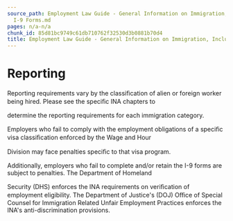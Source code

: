 ```yaml
---
source_path: Employment Law Guide - General Information on Immigration, Including
  I-9 Forms.md
pages: n/a-n/a
chunk_id: 85d81bc9749c61db710762f32530d3b0881b70d4
title: Employment Law Guide - General Information on Immigration, Including I-9 Forms
---
```

# Reporting

Reporting requirements vary by the classiﬁcation of alien or foreign worker being hired. Please see the speciﬁc INA chapters to

determine the reporting requirements for each immigration category.

Employers who fail to comply with the employment obligations of a speciﬁc visa classiﬁcation enforced by the Wage and Hour

Division may face penalties speciﬁc to that visa program.

Additionally, employers who fail to complete and/or retain the I-9 forms are subject to penalties. The Department of Homeland

Security (DHS) enforces the INA requirements on veriﬁcation of employment eligibility. The Department of Justice's (DOJ) Oﬃce of Special Counsel for Immigration Related Unfair Employment Practices enforces the INA's anti-discrimination provisions.
